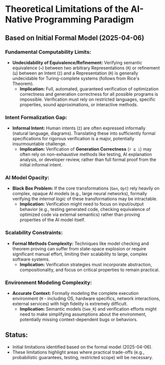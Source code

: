 # Theoretical Limitations of the AI-Native Programming Paradigm

## Based on Initial Formal Model (2025-04-06)

### Fundamental Computability Limits:

- **Undecidability of Equivalence/Refinement:** Verifying semantic equivalence (`≈`) between two arbitrary Representations (`R`) or refinement (`⊑`) between an Intent (`I`) and a Representation (`R`) is generally undecidable for Turing-complete systems (follows from Rice's Theorem).
    - **Implication:** Full, automated, guaranteed verification of optimization correctness and generation correctness for all possible programs is impossible. Verification must rely on restricted languages, specific properties, sound approximations, or interactive methods.

### Intent Formalization Gap:

- **Informal Intent:** Human intents (`I`) are often expressed informally (natural language, diagrams). Translating these into sufficiently formal specifications for rigorous verification is a major, potentially insurmountable challenge.
    - **Implication:** Verification of **Generation Correctness** (`r ⊑ i`) may often rely on non-exhaustive methods like testing, AI explanation analysis, or developer review, rather than full formal proof from the initial informal intent.

### AI Model Opacity:

- **Black Box Problem:** If the core transformations (`Gen`, `Opt`) rely heavily on complex, opaque AI models (e.g., large neural networks), formally verifying the *internal logic* of these transformations may be intractable.
    - **Implication:** Verification might need to focus on input/output behavior (e.g., testing generated code, checking equivalence of optimized code via external semantics) rather than proving properties of the AI model itself.

### Scalability Constraints:

- **Formal Methods Complexity:** Techniques like model checking and theorem proving can suffer from state-space explosion or require significant manual effort, limiting their scalability to large, complex software systems.
    - **Implication:** Verification strategies must incorporate abstraction, compositionality, and focus on critical properties to remain practical.

### Environment Modeling Complexity:

- **Accurate Context:** Formally modeling the complete execution environment (`M` - including OS, hardware specifics, network interactions, external services) with high fidelity is extremely difficult.
    - **Implication:** Semantic models (`Sem_R`) and verification efforts might need to make simplifying assumptions about the environment, potentially missing context-dependent bugs or behaviors.

## Status:
- Initial limitations identified based on the formal model (2025-04-06).
- These limitations highlight areas where practical trade-offs (e.g., probabilistic guarantees, testing, restricted scope) will be necessary.